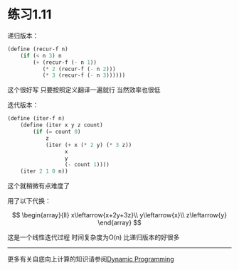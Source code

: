 # 练习1.11

递归版本：

```scheme
(define (recur-f n)
    (if (< n 3) n
        (+ (recur-f (- n 1))
           (* 2 (recur-f (- n 2)))
           (* 3 (recur-f (- n 3))))))
```

这个很好写 只要按照定义翻译一遍就行 当然效率也很低

迭代版本：

```scheme
(define (iter-f n)
    (define (iter x y z count)
        (if (= count 0)
            z
            (iter (+ x (* 2 y) (* 3 z))
                  x
                  y
                  (- count 1))))
    (iter 2 1 0 n))
```

这个就稍微有点难度了

用了以下代换：

$$
\begin{array}{ll}
x\leftarrow{x+2y+3z}\\
y\leftarrow{x}\\
z\leftarrow{y}
\end{array}
$$

这是一个线性迭代过程 时间复杂度为O(n) 比递归版本的好很多

---

更多有关自底向上计算的知识请参阅[Dynamic Programming](https://en.wikipedia.org/wiki/Dynamic_programming)